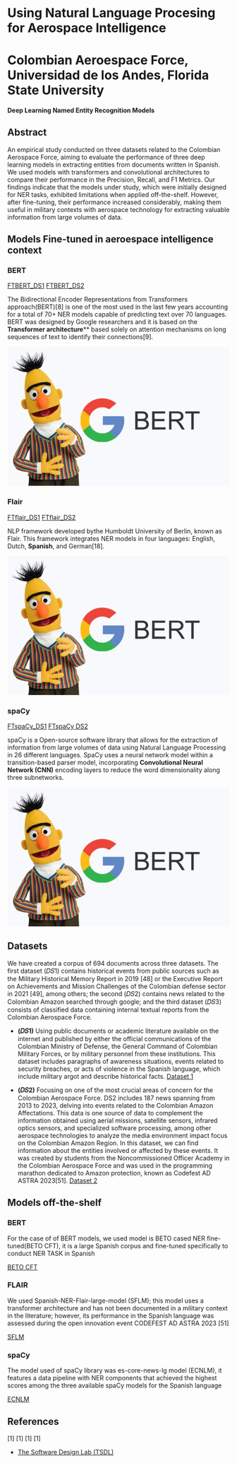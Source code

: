 # Using Natural Language Procesing for Aerospace Intelligence

# Colombian Aeroespace Force, Universidad de los Andes, Florida State University

#### Deep Learning Named Entity Recognition Models 

## Abstract
An empirical study conducted on three datasets related to the Colombian
Aerospace Force, aiming to evaluate the performance of three deep learning models in extracting
entities from documents written in Spanish. We used models with transformers and convolutional
architectures to compare their performance in the Precision, Recall, and F1 Metrics. Our
findings indicate that the models under study, which were initially designed for NER tasks,
exhibited limitations when applied off-the-shelf. However, after fine-tuning, their performance
increased considerably, making them useful in military contexts with aerospace technology for
extracting valuable information from large volumes of data.

## Models Fine-tuned in aeroespace intelligence context

### BERT
[FTBERT_DS1](https://thesoftwaredesignlab.github.io)
[FTBERT_DS2](https://thesoftwaredesignlab.github.io)

The Bidirectional Encoder Representations from Transformers approach(BERT)[8] is one of the most used in the last few years accounting for a total of 70+ NER
models capable of predicting text over 70 languages. BERT was designed by Google researchers and it is based on the **Transformer architecture**** based solely on attention
mechanisms on long sequences of text to identify their connections[9].

![Prueba](/assets/img/bert.png)

### Flair
[FTflair_DS1](https://thesoftwaredesignlab.github.io)
[FTflair_DS2](https://thesoftwaredesignlab.github.io)

NLP framework developed bythe Humboldt University of Berlin, known as Flair. This framework integrates NER models in four languages: English, Dutch, **Spanish**, and German[18].

![Prueba](/assets/img/bert.png)

### spaCy
[FTspaCy_DS1](https://thesoftwaredesignlab.github.io)
[FTspaCy DS2](https://thesoftwaredesignlab.github.io)

spaCy is a Open-source software library that allows for the extraction of information from large volumes of data using Natural Language Processing in 26 different languages. SpaCy uses a neural network model within a transition-based parser model, incorporating **Convolutional Neural Network (CNN)** encoding layers to reduce the word dimensionality along three subnetworks.

![Prueba](/assets/img/bert.png)

## Datasets
We have created a corpus of 694 documents across three datasets. The first dataset (𝐷𝑆1) contains historical events from public sources such as the Military Historical Memory Report in 2019 [48] or the Executive Report on Achievements and Mission Challenges of the Colombian defense sector in 2021 [49], among others; the second (𝐷𝑆2) contains news related to the Colombian Amazon searched through google; and the third dataset (𝐷𝑆3) consists of classified data containing internal textual reports from the Colombian Aerospace Force. 

-  **(𝐷𝑆1)** Using public documents or academic literature available on the internet and published by either the official communications of the Colombian Ministry of Defense, the General Command of
Colombian Military Forces, or by military personnel from these institutions. This dataset includes paragraphs of awareness situations, events related to security breaches, or acts of violence in the Spanish language, which include military argot and describe historical facts.
[Dataset 1](https://thesoftwaredesignlab.github.io)

-  **(𝐷𝑆2)** Focusing on one of the most crucial areas of concern for the Colombian Aerospace Force. DS2 includes 187 news spanning from 2013 to 2023, delving into events related to the Colombian Amazon Affectations. This data is one source of data to complement the information obtained using aerial missions, satellite sensors, infrared optics sensors, and specialized software processing, among other aerospace technologies to analyze the media environment impact focus on the Colombian Amazon Region. In this dataset, we can find information about the entities involved or affected by these events. It was created by students from the Noncommissioned Officer Academy in the Colombian Aerospace Force and was used in the programming marathon dedicated to Amazon protection, known as Codefest AD ASTRA 2023[51].
[Dataset 2](https://thesoftwaredesignlab.github.io)


## Models off-the-shelf

### BERT
For the case of of BERT models, we used model is BETO cased NER fine-tuned(BETO CFT), it is a large Spanish corpus and fine-tuned specifically to conduct NER TASK in Spanish

[BETO CFT](https://huggingface.co/dccuchile/bert-base-spanish-wwm-cased-finetuned-ner/commit/0cf7cc10bc005707fa8a70ba3739c7d1b50b2630)

### FLAIR
We used Spanish-NER-Flair-large-model (SFLM); this model uses a transformer architecture and has not been documented in a military context in the literature; however, its performance in the Spanish language was assessed during the open innovation event CODEFEST AD ASTRA 2023 [51]

[SFLM](https://huggingface.co/flair/ner-spanish-large)

### spaCy
The model used of spaCy library was es-core-news-lg model (ECNLM), it features a data pipeline with NER components that achieved the highest scores among the three available spaCy models for the Spanish language 

[ECNLM](https://spacy.io/models/es)


## References
[1]
[1]
[1]
[1]


- [The Software Design Lab (TSDL)](https://thesoftwaredesignlab.github.io/)
